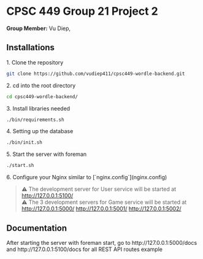 # CPSC 449 Group 21 Project 2
<p><b>Group Member:</b> Vu Diep, <p/>

## Installations
<p>1. Clone the repository</p>

```sh
git clone https://github.com/vudiep411/cpsc449-wordle-backend.git
```
<p>2. cd into the root directory</p>

```sh
cd cpsc449-wordle-backend/
```
<p>3. Install libraries needed</p>

```sh
./bin/requirements.sh
```
<p>4. Setting up the database</p>

```sh
./bin/init.sh
```
<p>5. Start the server with foreman</p>

```sh
./start.sh
```

<p>6. Configure your Nginx similar to [`nginx.config`](nginx.config)</p>


> ⚠ The development server for User service will be started at http://127.0.0.1:5100/ <br/>
> ⚠ The 3 development servers for Game service will be started at http://127.0.0.1:5000/  http://127.0.0.1:5001/  http://127.0.0.1:5002/

## Documentation

<p>After starting the server with foreman start, go to http://127.0.0.1:5000/docs and http://127.0.0.1:5100/docs for all REST API routes example</p>